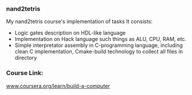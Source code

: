 ### nand2tetris
My nand2tetris course's implementation of tasks
It consists:
- Logic gates description on HDL-like language
- Implementation on Hack language such things as ALU, CPU, RAM, etc.
- Simple interpretator assembly in C-programming language, including clean C implementation, Cmake-build technology to collect all files in directory
### Course Link:
www.coursera.org/learn/build-a-computer

